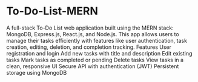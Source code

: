 # To-Do-List-MERN
A full-stack To-Do List web application built using the MERN stack: MongoDB, Express.js, React.js, and Node.js. This app allows users to manage their tasks efficiently with features like user authentication, task creation, editing, deletion, and completion tracking.
Features
User registration and login
Add new tasks with title and description
Edit existing tasks
Mark tasks as completed or pending
Delete tasks
View tasks in a clean, responsive UI
Secure API with authentication (JWT)
Persistent storage using MongoDB
